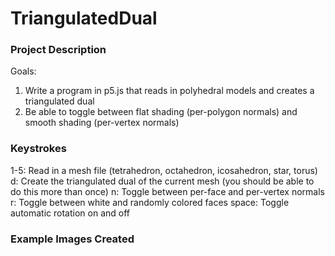 # TriangulatedDual

### Project Description ###
Goals:
1. Write a program in p5.js that reads in polyhedral models and creates a triangulated dual
2. Be able to toggle between flat shading (per-polygon normals) and smooth shading (per-vertex normals)

### Keystrokes ###
1-5: Read in a mesh file (tetrahedron, octahedron, icosahedron, star, torus)
d: Create the triangulated dual of the current mesh (you should be able to do this more than once)
n: Toggle between per-face and per-vertex normals
r: Toggle between white and randomly colored faces
space: Toggle automatic rotation on and off

### Example Images Created ###
